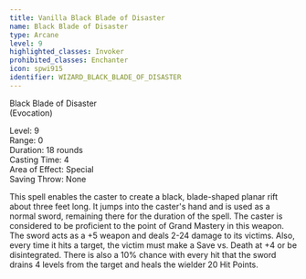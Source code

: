 ```yaml
---
title: Vanilla Black Blade of Disaster
name: Black Blade of Disaster
type: Arcane
level: 9
highlighted_classes: Invoker
prohibited_classes: Enchanter
icon: spwi915
identifier: WIZARD_BLACK_BLADE_OF_DISASTER
---
```

Black Blade of Disaster  
(Evocation)   
  
Level: 9  
Range: 0  
Duration: 18 rounds  
Casting Time: 4  
Area of Effect: Special  
Saving Throw: None   
  
This spell enables the caster to create a black, blade-shaped planar rift about three feet long. It jumps into the caster's hand and is used as a normal sword, remaining there for the duration of the spell. The caster is considered to be proficient to the point of Grand Mastery in this weapon. The sword acts as a +5 weapon and deals 2-24 damage to its victims. Also, every time it hits a target, the victim must make a Save vs. Death at +4 or be disintegrated. There is also a 10% chance with every hit that the sword drains 4 levels from the target and heals the wielder 20 Hit Points.  
